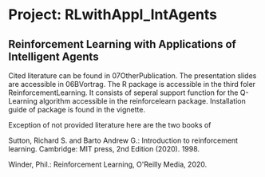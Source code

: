 # Project: RLwithAppl_IntAgents

## Reinforcement Learning with Applications of Intelligent Agents
Cited literature can be found in 07OtherPublication. The presentation slides are accessible in 06BVortrag. The R package is accessible in the third foler ReinforcementLearning. It consists of seperal support function for the Q-Learning algorithm accessible in the reinforcelearn package. Installation guide of package is found in the vignette.

Exception of not provided literature here are the two books of

Sutton, Richard S. and Barto Andrew G.: Introduction to reinforcement learning. Cambridge: MIT press, 2nd Edition (2020). 1998.

Winder, Phil.: Reinforcement Learning, O'Reilly Media, 2020.
